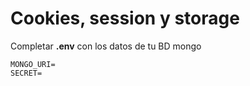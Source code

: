 #  Cookies, session y storage

Completar **.env** con los datos de tu BD mongo 

```
MONGO_URI=
SECRET=
```
